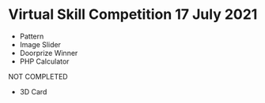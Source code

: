 # Virtual Skill Competition 17 July 2021

- Pattern
- Image Slider
- Doorprize Winner
- PHP Calculator

NOT COMPLETED

- 3D Card
